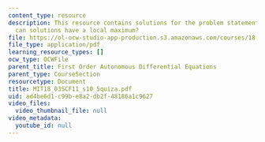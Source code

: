 ```yaml
---
content_type: resource
description: This resource contains solutions for the problem statement related to
  can solutions have a local maximum?
file: https://ol-ocw-studio-app-production.s3.amazonaws.com/courses/18-03sc-differential-equations-fall-2011/ad4be6d1c99be8a2db2f48186a1c9627_MIT18_03SCF11_s10_5quiza.pdf
file_type: application/pdf
learning_resource_types: []
ocw_type: OCWFile
parent_title: First Order Autonomous Differential Equations
parent_type: CourseSection
resourcetype: Document
title: MIT18_03SCF11_s10_5quiza.pdf
uid: ad4be6d1-c99b-e8a2-db2f-48186a1c9627
video_files:
  video_thumbnail_file: null
video_metadata:
  youtube_id: null
---
```

